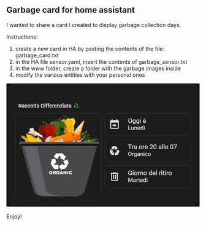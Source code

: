 <div class="markdown-heading" dir="auto">
<h2 class="heading-element" dir="auto" tabindex="-1"><strong>Garbage card for home assistant</strong></h2>
<a id="user-content-garbage-card-for-home-assistant" class="anchor" href="https://github.com/Simonz82/ha_garbage/tree/main#garbage-card-for-home-assistant" aria-label="Permalink: Garbage card for home assistant"></a></div>
<p dir="auto">I wanted to share a card I created to display garbage collection days.</p>
<p dir="auto">Instructions:</p>
<ol dir="auto">
<li>create a new card in HA by pasting the contents of the file: garbage_card.txt</li>
<li>in the HA file sensor.yaml, insert the contents of garbage_sensor.txt</li>
<li>in the www folder, create a folder with the garbage images inside</li>
<li>modify the various entities with your personal ones</li>
</ol>
<p><img src="https://github.com/Simonz82/ha_garbage/blob/abcdf88e75fdcbdbbc795a421bd31429b692d6e4/example/example.jpg" alt="" /></p>
<p>Enjoy!</p>
